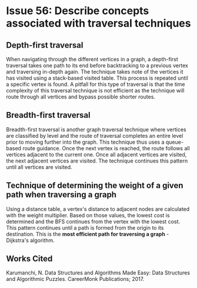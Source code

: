 # Issue 56: Describe concepts associated with traversal techniques

## Depth-first traversal
When navigating through the different vertices in a graph, a depth-first traversal takes one path to its end before
backtracking to a previous vertex and traversing in-depth again. The technique takes note of the vertices it has visited
using a stack-based visited table. This process is repeated until a specific vertex is found. A pitfall for this type of 
traversal is that the time complexity of this traversal technique is not efficient as the technique will route through all 
vertices and bypass possible shorter routes.   

## Breadth-first traversal
Breadth-first traversal is another graph traversal technique where vertices are classified by level and the route of 
traversal completes an entire level prior to moving further into the graph. This technique thus uses a queue-based 
route guidance. Once the next vertex is reached, the route follows all vertices adjacent to the current one. Once all 
adjacent vertices are visited, the next adjacent vertices are visited. The technique continues this pattern until all 
vertices are visited.   

## Technique of determining the weight of a given path when traversing a graph
Using a distance table, a vertex's distance to adjacent nodes are calculated with the weight multiplier. Based on those values, 
the lowest cost is determined and the BFS continues from the vertex with the lowest cost. This pattern continues until a path is
formed from the origin to its destination. This is the **most efficient path for traversing a graph** - Dijkstra's algorithm. 

## Works Cited
Karumanchi, N. Data Structures and Algorithms Made Easy: Data Structures and Algorithmic Puzzles. CareerMonk Publications; 2017.
